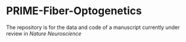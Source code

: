 # PRIME-Fiber-Optogenetics
The repository is for the data and code of a manuscript currently under review in _Nature Neuroscience_ 
